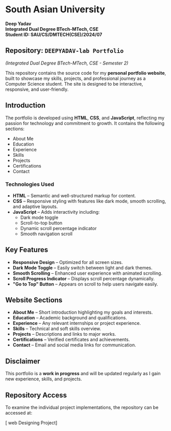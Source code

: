 
# South Asian University  
**Deep Yadav**  
**Integrated Dual Degree BTech-MTech, CSE**  
**Student ID: SAU/CS/DMTECH(CSE)/2024/07**

## Repository: `DEEPYADAV-lab Portfolio`  
*(Integrated Dual Degree BTech-MTech, CSE - Semester 2)*  

This repository contains the source code for my **personal portfolio website**, built to showcase my skills, projects, and professional journey as a Computer Science student. The site is designed to be interactive, responsive, and user-friendly.


## Introduction  
The portfolio is developed using **HTML**, **CSS**, and **JavaScript**, reflecting my passion for technology and commitment to growth. It contains the following sections:
- About Me  
- Education  
- Experience  
- Skills  
- Projects  
- Certifications  
- Contact  

### Technologies Used
- **HTML** – Semantic and well-structured markup for content.  
- **CSS** – Responsive styling with features like dark mode, smooth scrolling, and adaptive layouts.  
- **JavaScript** – Adds interactivity including:
  - Dark mode toggle  
  - Scroll-to-top button  
  - Dynamic scroll percentage indicator  
  - Smooth navigation scroll


## Key Features
- **Responsive Design** – Optimized for all screen sizes.  
- **Dark Mode Toggle** – Easily switch between light and dark themes.  
- **Smooth Scrolling** – Enhanced user experience with animated scrolling.  
- **Scroll Progress Indicator** – Displays scroll percentage dynamically.  
- **"Go to Top" Button** – Appears on scroll to help users navigate easily.


## Website Sections
- **About Me** – Short introduction highlighting my goals and interests.  
- **Education** – Academic background and qualifications.  
- **Experience** – Any relevant internships or project experience.  
- **Skills** – Technical and soft skills overview.  
- **Projects** – Descriptions and links to major works.  
- **Certifications** – Verified certificates and achievements.  
- **Contact** – Email and social media links for communication.

## Disclaimer  
This portfolio is a **work in progress** and will be updated regularly as I gain new experience, skills, and projects.

 

 ## Repository Access 
To examine the individual project implementations, the repository can be accessed at:

[ web Designing Project]  


 

